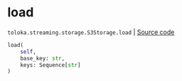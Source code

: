 # load
`toloka.streaming.storage.S3Storage.load` | [Source code](https://github.com/Toloka/toloka-kit/blob/v1.1.3/src/streaming/storage.py#L224)

```python
load(
    self,
    base_key: str,
    keys: Sequence[str]
)
```

